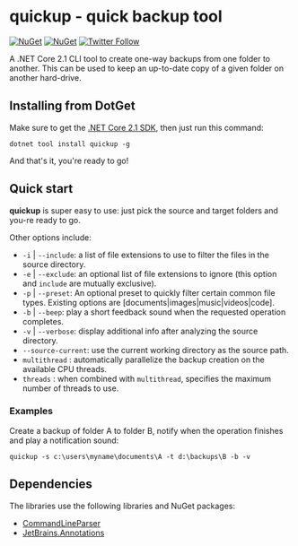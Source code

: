 # quickup - quick backup tool

[![NuGet](https://img.shields.io/nuget/v/quickup.svg)](https://www.nuget.org/packages/quickup/) [![NuGet](https://img.shields.io/nuget/dt/quickup.svg)](https://www.nuget.org/stats/packages/quickup?groupby=Version) [![Twitter Follow](https://img.shields.io/twitter/follow/Sergio0694.svg?style=flat&label=Follow)](https://twitter.com/SergioPedri)

A .NET Core 2.1 CLI tool to create one-way backups from one folder to another. This can be used to keep an up-to-date copy of a given folder on another hard-drive.

## Installing from DotGet

Make sure to get the [.NET Core 2.1 SDK](https://www.microsoft.com/net/download/dotnet-core/sdk-2.1.300), then just run this command:

```
dotnet tool install quickup -g
```

And that's it, you're ready to go!

## Quick start

**quickup** is super easy to use: just pick the source and target folders and you-re ready to go.

Other options include:
* `-i` | `--include`: a list of file extensions to use to filter the files in the source directory.
* `-e` | `--exclude`: an optional list of file extensions to ignore (this option and `include` are mutually exclusive).
* `-p` | `--preset`: An optional preset to quickly filter certain common file types. Existing options are [documents|images|music|videos|code].
* `-b` | `--beep`: play a short feedback sound when the requested operation completes.
* `-v` | `--verbose`: display additional info after analyzing the source directory.
* `--source-current`: use the current working directory as the source path.
* `multithread` : automatically parallelize the backup creation on the available CPU threads.
* `threads` : when combined with `multithread`, specifies the maximum number of threads to use.

### Examples

Create a backup of folder A to folder B, notify when the operation finishes and play a notification sound:

```
quickup -s c:\users\myname\documents\A -t d:\backups\B -b -v
```

## Dependencies

The libraries use the following libraries and NuGet packages:

* [CommandLineParser](https://www.nuget.org/packages/commandlineparser/)
* [JetBrains.Annotations](https://www.nuget.org/packages/JetBrains.Annotations/)
